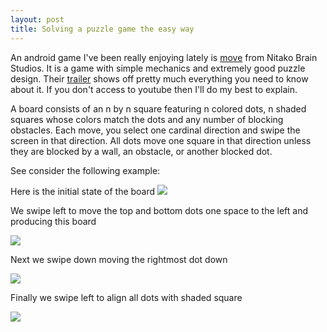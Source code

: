 ```yaml
---
layout: post
title: Solving a puzzle game the easy way
---
```


An android game I've been really enjoying lately is
[move](https://play.google.com/store/apps/details?id=com.nitako.move) from
Nitako Brain Studios. It is a game with simple mechanics and extremely good
puzzle design.  Their [trailer](https://www.youtube.com/watch?v=up3lf5Rd97k)
shows off pretty much everything you need to know about it.  If you don't
access to youtube then I'll do my best to explain.

A board consists of an n by n square featuring n colored dots, n shaded squares
whose colors match the dots and any number of blocking obstacles. Each move,
you select one cardinal direction and swipe the screen in that direction. All
dots move one square in that direction unless they are blocked by a wall, an
obstacle, or another blocked dot.

See consider the following example:

Here is the initial state of the board <img src="/images/Move-Brute-Force/ex0.png">

We swipe left to move the top and bottom dots one space to the left and
producing this board 

<img src="/images/Move-Brute-Force/ex1.png">

Next we swipe down moving the rightmost dot down 

<img src="/images/Move-Brute-Force/ex2.png"> 

Finally we swipe left to align all dots with shaded square 

<img src="/images/Move-Brute-Force/ex3.png">
